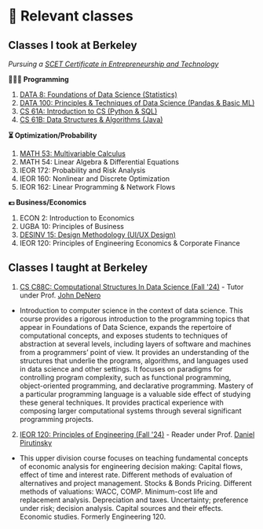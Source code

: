 # 📖 Relevant classes

## Classes I took at Berkeley
*Pursuing a [SCET Certificate in Entrepreneurship and Technology](https://scet.berkeley.edu/)*

**👨🏻‍💻 Programming**
1. [DATA 8: Foundations of Data Science (Statistics)](https://www.data8.org/)
2. [DATA 100: Principles & Techniques of Data Science (Pandas & Basic ML)](https://ds100.org/)
3. [CS 61A: Introduction to CS (Python & SQL)](https://cs61a.org/)
4. [CS 61B: Data Structures & Algorithms (Java)](https://sp24.datastructur.es/)

**⏳ Optimization/Probability**
1. [MATH 53: Multivariable Calculus](https://math.berkeley.edu/~zworski/syllabus53_23.html) 
2. MATH 54: Linear Algebra & Differential Equations
3. IEOR 172: Probability and Risk Analysis
4. IEOR 160: Nonlinear and Discrete Optimization
5. IEOR 162: Linear Programming & Network Flows

**💶 Business/Economics**
1. ECON 2: Introduction to Economics
2. UGBA 10: Principles of Business
3. [DESINV 15: Design Methodology (UI/UX Design)](https://sites.google.com/berkeley.edu/bargain-buddy/home?authuser=0)
4. IEOR 120: Principles of Engineering Economics & Corporate Finance

## Classes I taught at Berkeley
1. [CS C88C: Computational Structures In Data Science (Fall '24)](https://c88c.org/fa24/) - Tutor under Prof. [John DeNero](https://denero.org/)

- Introduction to computer science in the context of data science. This course provides a rigorous introduction to the programming topics that appear in Foundations of Data Science, expands the repertoire of computational concepts, and exposes students to techniques of abstraction at several levels, including layers of software and machines from a programmers’ point of view. It provides an understanding of the structures that underlie the programs, algorithms, and languages used in data science and other settings. It focuses on paradigms for controlling program complexity, such as functional programming, object-oriented programming, and declarative programming. Mastery of a particular programming language is a valuable side effect of studying these general techniques. It provides practical experience with composing larger computational systems through several significant programming projects.

2. [IEOR 120: Principles of Engineering (Fall '24)](https://classes.berkeley.edu/content/indeng-120) - Reader under Prof. [Daniel Pirutinsky](https://pirutinsky.ieor.berkeley.edu/)

- This upper division course focuses on teaching fundamental concepts of economic analysis for engineering decision making: Capital flows, effect of time and interest rate. Different methods of evaluation of alternatives and project management. Stocks & Bonds Pricing. Different methods of valuations: WACC, COMP. Minimum-cost life and replacement analysis. Depreciation and taxes. Uncertainty; preference under risk; decision analysis. Capital sources and their effects. Economic studies. Formerly Engineering 120.



